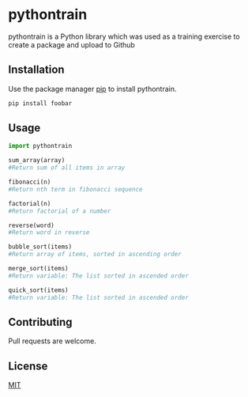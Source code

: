 # pythontrain

pythontrain is a Python library which was used as a training exercise to create
a package and upload to Github

## Installation

Use the package manager [pip](https://pip.pypa.io/en/stable/) to install pythontrain.

```bash
pip install foobar
```

## Usage

```python
import pythontrain

sum_array(array)
#Return sum of all items in array

fibonacci(n)
#Return nth term in fibonacci sequence

factorial(n)
#Return factorial of a number

reverse(word)
#Return word in reverse

bubble_sort(items)
#Return array of items, sorted in ascending order

merge_sort(items)
#Return variable: The list sorted in ascended order

quick_sort(items)
#Return variable: The list sorted in ascended order
```

## Contributing
Pull requests are welcome.

## License
[MIT](https://choosealicense.com/licenses/mit/)
